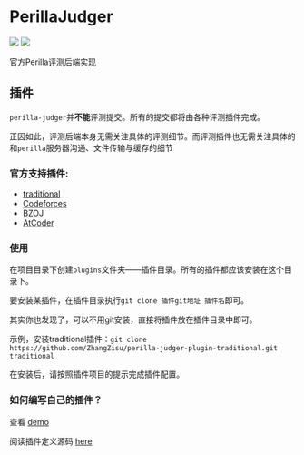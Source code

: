 # PerillaJudger
[![](https://img.shields.io/github/tag/dinisi/perilla-judger.svg?style=flat-square)](https://github.com/dinisi/perilla-judger)
[![](https://img.shields.io/badge/project-Perilla-8e44ad.svg?style=flat-square)](https://github.com/ZhangZisu/perilla)

官方Perilla评测后端实现

## 插件

`perilla-judger`并**不能**评测提交。所有的提交都将由各种评测插件完成。

正因如此，评测后端本身无需关注具体的评测细节。而评测插件也无需关注具体的和`perilla`服务器沟通、文件传输与缓存的细节

### 官方支持插件:

- [traditional](https://github.com/dinisi/perilla-judger-plugin-traditional)
- [Codeforces](https://github.com/dinisi/perilla-judger-plugin-codeforces)
- [BZOJ](https://github.com/dinisi/perilla-judger-plugin-bzoj)
- [AtCoder](https://github.com/dinisi/perilla-judger-plugin-atcoder)

### 使用

在项目目录下创建`plugins`文件夹——插件目录。所有的插件都应该安装在这个目录下。

要安装某插件，在插件目录执行`git clone 插件git地址 插件名`即可。

其实你也发现了，可以不用git安装，直接将插件放在插件目录中即可。

示例，安装traditional插件：`git clone https://github.com/ZhangZisu/perilla-judger-plugin-traditional.git traditional`

在安装后，请按照插件项目的提示完成插件配置。

### 如何编写自己的插件？

查看 [demo](https://github.com/ZhangZisu/perilla-judger-plugin-test)

阅读插件定义源码 [here](https://github.com/ZhangZisu/perilla-judger/blob/master/src/interfaces.ts#L44)
